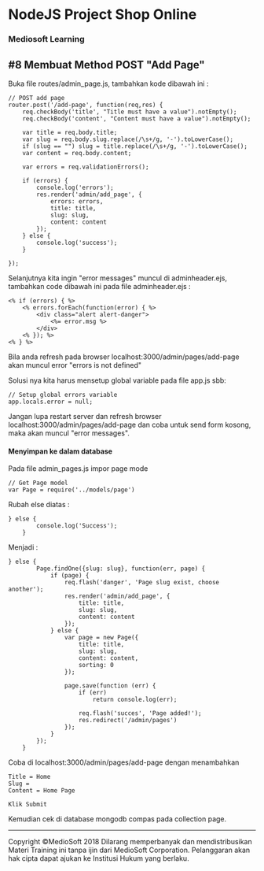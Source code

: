 # NodeJS Project Shop Online

### Mediosoft Learning

## #8 Membuat Method POST "Add Page"

Buka file routes/admin_page.js, tambahkan kode dibawah ini :

	// POST add page
	router.post('/add-page', function(req,res) {
		req.checkBody('title', "Title must have a value").notEmpty();
		req.checkBody('content', "Content must have a value").notEmpty();
		
		var title = req.body.title;
		var slug = req.body.slug.replace(/\s+/g, '-').toLowerCase();
		if (slug == "") slug = title.replace(/\s+/g, '-').toLowerCase();
		var content = req.body.content;
		
		var errors = req.validationErrors();
		
		if (errors) {
			console.log('errors');
			res.render('admin/add_page', {
				errors: errors,
				title: title,
				slug: slug,
				content: content
			});
		} else {
			console.log('success');
		}
		
	});
	
Selanjutnya kita ingin "error messages" muncul di adminheader.ejs, tambahkan code dibawah ini pada file adminheader.ejs :

	<% if (errors) { %>
		<% errors.forEach(function(error) { %>
			<div class="alert alert-danger">
				<%= error.msg %>
			</div>
		<% }); %>
	<% } %>	

Bila anda refresh pada browser localhost:3000/admin/pages/add-page akan muncul error "errors is not defined"

Solusi nya kita harus mensetup global variable pada file app.js sbb:

	// Setup global errors variable
	app.locals.error = null;

Jangan lupa restart server dan refresh browser localhost:3000/admin/pages/add-page dan coba untuk send form kosong, maka akan muncul "error messages".

#### Menyimpan ke dalam database

Pada file admin_pages.js impor page mode

	// Get Page model
	var Page = require('../models/page')

Rubah else diatas :

	} else {
			console.log('Success');
		}
		
Menjadi :

	} else {
			Page.findOne({slug: slug}, function(err, page) {
				if (page) {
					req.flash('danger', 'Page slug exist, choose another');
					res.render('admin/add_page', {
						title: title,
						slug: slug,
						content: content
					});
				} else {
					var page = new Page({
						title: title,
						slug: slug,
						content: content,
						sorting: 0
					});
					
					page.save(function (err) {
						if (err)
							return console.log(err);
							
						req.flash('succes', 'Page added!');
						res.redirect('/admin/pages')
					});
				}
			});
		}

Coba di localhost:3000/admin/pages/add-page dengan menambahkan 

	Title = Home
	Slug = 
	Content = Home Page
	
	Klik Submit
	
Kemudian cek di database mongodb compas pada collection page.	

































---
Copyright &copy;MedioSoft 2018 
Dilarang memperbanyak dan mendistribusikan Materi Training ini tanpa ijin dari MedioSoft Corporation. Pelanggaran akan hak cipta dapat ajukan ke Institusi Hukum yang berlaku.